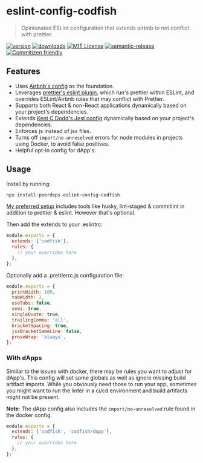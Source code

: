 # eslint-config-codfish

> Opinionated ESLint configuration that extends airbnb to not conflict with prettier.

[![version](https://img.shields.io/npm/v/eslint-config-codfish.svg)](http://npm.im/eslint-config-codfish)
[![downloads](https://img.shields.io/npm/dm/eslint-config-codfish.svg)](http://npm-stat.com/charts.html?package=eslint-config-codfish&from=2015-08-01)
[![MIT License](https://img.shields.io/npm/l/eslint-config-codfish.svg)](http://opensource.org/licenses/MIT)
[![semantic-release](https://img.shields.io/badge/%20%20%F0%9F%93%A6%F0%9F%9A%80-semantic--release-e10079.svg)](https://github.com/semantic-release/semantic-release)
[![Commitizen friendly](https://img.shields.io/badge/commitizen-friendly-brightgreen.svg)](http://commitizen.github.io/cz-cli/)

## Features

- Uses [Airbnb's config](https://github.com/airbnb/javascript/tree/master/packages) as the
  foundation.
- Leverages [prettier's eslint plugin](https://github.com/prettier/eslint-plugin-prettier), which
  run's prettier within ESLint, and overrides ESLint/Airbnb rules that may conflict with Prettier.
- Supports both React & non-React applications dynamically based on your project's dependencies.
- Extends
  [Kent C Dodd's Jest config](https://github.com/kentcdodds/eslint-config-kentcdodds/blob/master/jest.js)
  dynamically based on your project's dependencies.
- Enforces js instead of jsx files.
- Turns off `import/no-unresolved` errors for node modules in projects using Docker, to avoid false
  positives.
- Helpful opt-in config for dApp's.

## Usage

Install by running:

```sh
npx install-peerdeps eslint-config-codfish
```

[My preferred setup](https://gist.github.com/codfish/91ef26f3a56a5c5ca0912aa8c0c5c020) includes
tools like husky, lint-staged & commitlint in addition to prettier & eslint. However that's
optional.

Then add the extends to your .eslintrc:

```js
module.exports = {
  extends: ['codfish'],
  rules: {
    // your overrides here
  },
};
```

Optionally add a .prettierrc.js configuration file:

```js
module.exports = {
  printWidth: 100,
  tabWidth: 2,
  useTabs: false,
  semi: true,
  singleQuote: true,
  trailingComma: 'all',
  bracketSpacing: true,
  jsxBracketSameLine: false,
  proseWrap: 'always',
};
```

### With dApps

Similar to the issues with docker, there may be rules you want to adjust for dApp's. This config
will set some globals as well as ignore missing build artifact imports. While you obviously need
those to run your app, sometimes you might want to run the linter in a ci/cd environment and build
artifacts might not be present.

**Note**: The dApp config also includes the `import/no-unresolved` rule found in the docker config.

```js
module.exports = {
  extends: ['codfish', 'codfish/dapp'],
  rules: {
    // your overrides here
  },
};
```
